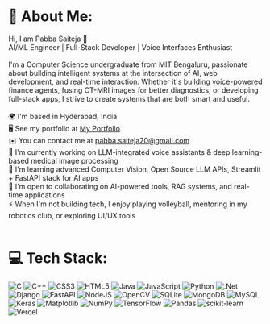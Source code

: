 # 💫 About Me:
Hi, I am Pabba Saiteja 👋  <br>AI/ML Engineer | Full-Stack Developer | Voice Interfaces Enthusiast  <br><br>I'm a Computer Science undergraduate from MIT Bengaluru, passionate about building intelligent systems at the intersection of AI, web development, and real-time interaction. Whether it's building voice-powered finance agents, fusing CT-MRI images for better diagnostics, or developing full-stack apps, I strive to create systems that are both smart and useful.<br><br>🌍  I'm based in Hyderabad, India  <br>🖥️  See my portfolio at [My Portfolio](https://www.linkedin.com/in/saitejapabba)  <br>✉️  You can contact me at pabba.saiteja20@gmail.com  <br>🚀  I'm currently working on LLM-integrated voice assistants & deep learning-based medical image processing  <br>🧠  I'm learning advanced Computer Vision, Open Source LLM APIs, Streamlit + FastAPI stack for AI apps  <br>🤝  I'm open to collaborating on AI-powered tools, RAG systems, and real-time applications  <br>⚡  When I'm not building tech, I enjoy playing volleyball, mentoring in my robotics club, or exploring UI/UX tools  <br><br>


# 💻 Tech Stack:
![C](https://img.shields.io/badge/c-%2300599C.svg?style=for-the-badge&logo=c&logoColor=white) ![C++](https://img.shields.io/badge/c++-%2300599C.svg?style=for-the-badge&logo=c%2B%2B&logoColor=white) ![CSS3](https://img.shields.io/badge/css3-%231572B6.svg?style=for-the-badge&logo=css3&logoColor=white) ![HTML5](https://img.shields.io/badge/html5-%23E34F26.svg?style=for-the-badge&logo=html5&logoColor=white) ![Java](https://img.shields.io/badge/java-%23ED8B00.svg?style=for-the-badge&logo=openjdk&logoColor=white) ![JavaScript](https://img.shields.io/badge/javascript-%23323330.svg?style=for-the-badge&logo=javascript&logoColor=%23F7DF1E) ![Python](https://img.shields.io/badge/python-3670A0?style=for-the-badge&logo=python&logoColor=ffdd54) ![.Net](https://img.shields.io/badge/.NET-5C2D91?style=for-the-badge&logo=.net&logoColor=white) ![Django](https://img.shields.io/badge/django-%23092E20.svg?style=for-the-badge&logo=django&logoColor=white) ![FastAPI](https://img.shields.io/badge/FastAPI-005571?style=for-the-badge&logo=fastapi) ![NodeJS](https://img.shields.io/badge/node.js-6DA55F?style=for-the-badge&logo=node.js&logoColor=white) ![OpenCV](https://img.shields.io/badge/opencv-%23white.svg?style=for-the-badge&logo=opencv&logoColor=white) ![SQLite](https://img.shields.io/badge/sqlite-%2307405e.svg?style=for-the-badge&logo=sqlite&logoColor=white) ![MongoDB](https://img.shields.io/badge/MongoDB-%234ea94b.svg?style=for-the-badge&logo=mongodb&logoColor=white) ![MySQL](https://img.shields.io/badge/mysql-4479A1.svg?style=for-the-badge&logo=mysql&logoColor=white) ![Keras](https://img.shields.io/badge/Keras-%23D00000.svg?style=for-the-badge&logo=Keras&logoColor=white) ![Matplotlib](https://img.shields.io/badge/Matplotlib-%23ffffff.svg?style=for-the-badge&logo=Matplotlib&logoColor=black) ![NumPy](https://img.shields.io/badge/numpy-%23013243.svg?style=for-the-badge&logo=numpy&logoColor=white) ![TensorFlow](https://img.shields.io/badge/TensorFlow-%23FF6F00.svg?style=for-the-badge&logo=TensorFlow&logoColor=white) ![Pandas](https://img.shields.io/badge/pandas-%23150458.svg?style=for-the-badge&logo=pandas&logoColor=white) ![scikit-learn](https://img.shields.io/badge/scikit--learn-%23F7931E.svg?style=for-the-badge&logo=scikit-learn&logoColor=white) ![Vercel](https://img.shields.io/badge/vercel-%23000000.svg?style=for-the-badge&logo=vercel&logoColor=white)


<!-- Proudly created with GPRM ( https://gprm.itsvg.in ) -->  
